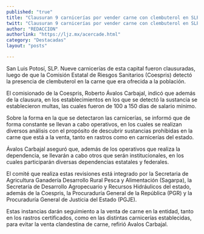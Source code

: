 ```yaml
---
published: "true"
title: "Clausuran 9 carnicerías por vender carne con clembuterol en SLP"
twitt: "Clausuran 9 carnicerías por vender carne con clembuterol en SLP"
author: "REDACCION"
authorlink: "https://ljz.mx/acercade.html"
category: "Destacadas"
layout: "posts"

---
```



  San Luis Potosí, SLP. Nueve carnicerías de esta capital fueron clausuradas, luego de que la Comisión Estatal de Riesgos Sanitarios (Coespris) detectó la presencia de clembuterol en la carne que era ofrecida a la población.



  El comisionado de la Coespris, Roberto Ávalos Carbajal, indicó que además de la clausura, en los establecimientos en los que se detectó la sustancia se establecieron multas, las cuales fueron de 100 a 150 días de salario mínimo.



  Sobre la forma en la que se detectaron las carnicerías, se informó que de forma constante se llevan a cabo operativos, en los cuales se realizan diversos análisis con el propósito de descubrir sustancias prohibidas en la carne que está a la venta, tanto en rastros como en carnicerías del estado.



  Ávalos Carbajal aseguró que, además de los operativos que realiza la dependencia, se llevarán a cabo otros que serán institucionales, en los cuales participarán diversas dependencias estatales y federales.



  El comité que realiza estas revisiones está integrado por la Secretaria de Agricultura Ganadería Desarrollo Rural Pesca y Alimentación (Sagarpa), la Secretaría de Desarrollo Agropecuario y Recursos Hidráulicos del estado, además de la Coespris, la Procuraduría General de la República (PGR) y la Procuraduría General de Justicia del Estado (PGJE).



  Estas instancias darán seguimiento a la venta de carne en la entidad, tanto en los rastros certificados, como en las distintas carnicerías establecidas, para evitar la venta clandestina de carne, refirió Avalos Carbajal.


